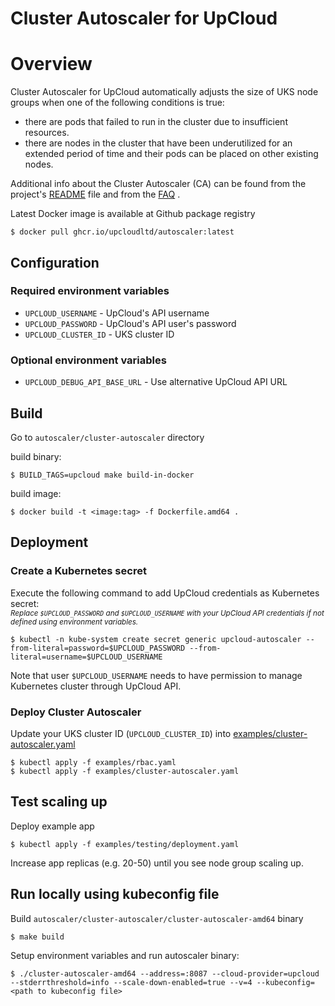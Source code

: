 # Cluster Autoscaler for UpCloud

# Overview

Cluster Autoscaler for UpCloud automatically adjusts the size of UKS node groups when one of the following conditions is true: 
- there are pods that failed to run in the cluster due to insufficient resources.
- there are nodes in the cluster that have been underutilized for an extended period of time and their pods can be placed on other existing nodes.

Additional info about the Cluster Autoscaler (CA) can be found from the project's [README](https://github.com/kubernetes/autoscaler/blob/master/cluster-autoscaler/README.md) file and from the [FAQ](https://github.com/kubernetes/autoscaler/blob/master/cluster-autoscaler/FAQ.md) .

Latest Docker image is available at Github package registry
```shell
$ docker pull ghcr.io/upcloudltd/autoscaler:latest
```

## Configuration
### Required environment variables
- `UPCLOUD_USERNAME` - UpCloud's API username
- `UPCLOUD_PASSWORD` - UpCloud's API user's password
- `UPCLOUD_CLUSTER_ID` - UKS cluster ID

### Optional environment variables
- `UPCLOUD_DEBUG_API_BASE_URL` - Use alternative UpCloud API URL

## Build
Go to `autoscaler/cluster-autoscaler` directory  

build binary:
```shell
$ BUILD_TAGS=upcloud make build-in-docker
```

build image:
```shell
$ docker build -t <image:tag> -f Dockerfile.amd64 .
```

## Deployment

### Create a Kubernetes secret
Execute the following command to add UpCloud credentials as Kubernetes secret:  
<sub>_Replace `$UPCLOUD_PASSWORD` and `$UPCLOUD_USERNAME` with your UpCloud API credentials if not defined using environment variables._</sub>
```shell
$ kubectl -n kube-system create secret generic upcloud-autoscaler --from-literal=password=$UPCLOUD_PASSWORD --from-literal=username=$UPCLOUD_USERNAME
```
Note that user `$UPCLOUD_USERNAME` needs to have permission to manage Kubernetes cluster through UpCloud API.

### Deploy Cluster Autoscaler
Update your UKS cluster ID (`UPCLOUD_CLUSTER_ID`) into [examples/cluster-autoscaler.yaml](./examples/cluster-autoscaler.yaml)

```shell
$ kubectl apply -f examples/rbac.yaml
$ kubectl apply -f examples/cluster-autoscaler.yaml
```

## Test scaling up

Deploy example app
```shell
$ kubectl apply -f examples/testing/deployment.yaml
```
Increase app replicas (e.g. 20-50) until you see node group scaling up.

## Run locally using kubeconfig file 
Build `autoscaler/cluster-autoscaler/cluster-autoscaler-amd64` binary
```shell
$ make build
```

Setup environment variables and run autoscaler binary:
```shell
$ ./cluster-autoscaler-amd64 --address=:8087 --cloud-provider=upcloud --stderrthreshold=info --scale-down-enabled=true --v=4 --kubeconfig=<path to kubeconfig file>
```